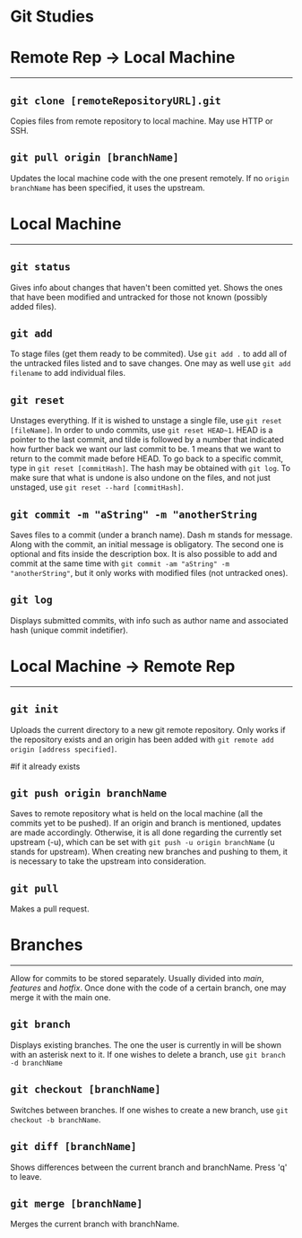 # Git Studies

<h1>Remote Rep -> Local Machine</h1>
<hr>
<h2><code>git clone [remoteRepositoryURL].git</code></h2>
Copies files from remote repository to local machine. May use HTTP or SSH. 

<h2><code>git pull origin [branchName]</code></h2>
Updates the local machine code with the one present remotely. If no <code>origin branchName</code> has been specified, it uses the upstream. 

<h1>Local Machine</h1>
<hr>
<h2><code>git status</code></h2>
Gives info about changes that haven't been comitted yet.
Shows the ones that have been modified and untracked for those not known
(possibly added files). 

<h2><code>git add</code></h2>
To stage files (get them ready to be commited). Use <code>git add .</code> to add all of the untracked files listed
and to save changes. One may as well use <code>git add filename</code> to add individual files.

<h2><code>git reset</code></h2>
Unstages everything. 
If it is wished to unstage a single file, use <code>git reset [fileName]</code>.
In order to undo commits, use <code>git reset HEAD~1</code>. HEAD is a pointer to the last commit, and tilde is followed by a number that indicated how further back we want our last commit to be. 1 means that we want to return to the commit made before HEAD. 
To go back to a specific commit, type in <code>git reset [commitHash]</code>. The hash may be obtained with <code>git log</code>.
To make sure that what is undone is also undone on the files, and not just unstaged, use <code>git reset --hard [commitHash]</code>.

<h2><code>git commit -m "aString" -m "anotherString</code></h2>
Saves files to a commit (under a branch name).
Dash m stands for message. Along with the commit, an initial message is obligatory.
The second one is optional and fits inside the description box.
It is also possible to add and commit at the same time with <code>git commit -am "aString" -m "anotherString"</code>, but it only works with modified files (not untracked ones).

<h2><code>git log</code></h2>
Displays submitted commits, with info such as author name and associated hash (unique commit indetifier).

<h1>Local Machine -> Remote Rep</h1>
<hr>

<h2><code>git init</code></h2>
Uploads the current directory to a new git remote repository. Only works if the repository exists and an origin has been added with <code>git remote add origin [address specified]</code>.

#if it already exists
<h2><code>git push origin branchName</code></h2>
Saves to remote repository what is held on the local machine (all the commits yet to be pushed). If an origin and branch is mentioned, updates are made accordingly. Otherwise, it is all done regarding the currently set upstream (-u), which can be set with <code>git push -u origin branchName</code> (u stands for upstream). When creating new branches and pushing to them, it is necessary to take the upstream into consideration.

<h2><code>git pull</code></h2>
Makes a pull request.

<h1>Branches</h1>
<hr>
Allow for commits to be stored separately. Usually divided into <i>main</i>, <i>features</i> and <i>hotfix</i>.
Once done with the code of a certain branch, one may merge it with the main one.

<h2><code>git branch</code></h2>
Displays existing branches. The one the user is currently in will be shown with an asterisk next to it. 
If one wishes to delete a branch, use <code>git branch -d branchName</code>

<h2><code>git checkout [branchName]</code></h2>
Switches between branches. If one wishes to create a new branch, use <code>git checkout -b branchName</code>.

<h2><code>git diff [branchName]</code></h2>
Shows differences between the current branch and branchName. Press 'q' to leave.

<h2><code>git merge [branchName]</code></h2>
Merges the current branch with branchName. 

